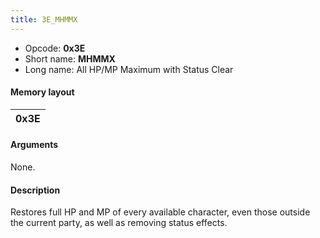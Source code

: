```yaml
---
title: 3E_MHMMX
---
```


- Opcode: **0x3E**
- Short name: **MHMMX**
- Long name: All HP/MP Maximum with Status Clear

#### Memory layout

| 0x3E |
|------|

#### Arguments

None.

#### Description

Restores full HP and MP of every available character, even those outside the current party, as well as removing status effects.
